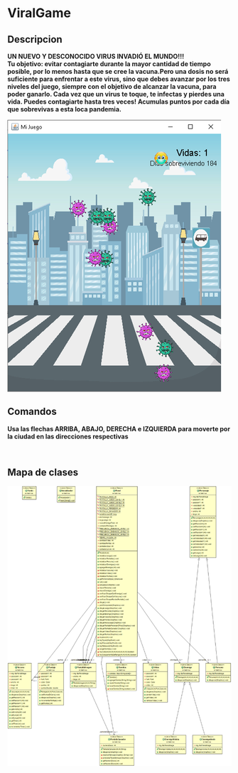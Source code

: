 # ViralGame

<!DOCTYPE html>
<html>
  <h2>Descripcion</h2>
  <p><strong>UN NUEVO Y DESCONOCIDO VIRUS INVADIÓ EL MUNDO!!!<strong></br> Tu objetivo: evitar contagiarte durante la mayor cantidad de tiempo posible, por lo menos hasta que se cree la vacuna.Pero una dosis no será suficiente para enfrentar a este virus, sino que debes avanzar por los tres niveles del juego, siempre con el objetivo de alcanzar la vacuna, para poder ganarlo. Cada vez que un virus te toque, te infectas y pierdes una vida. Puedes contagiarte hasta tres veces! Acumulas puntos por cada día que sobrevivas a esta loca pandemia. </p>
    <img src="https://github.com/AmiraK14/IFTS-16-2021-ViralGame/blob/main/imagenJuego.png">
  </br>
  <h2>Comandos</h2>
    <p>Usa las flechas ARRIBA, ABAJO, DERECHA e IZQUIERDA para moverte por la ciudad en las direcciones respectivas</p>
   </br>
  <h2>Mapa de clases</h2>
    <img src="https://github.com/AmiraK14/IFTS-16-2021-ViralGame/blob/main/diagrama.png">
</html>

